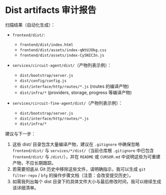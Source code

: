 # Dist artifacts 审计报告

扫描结果（自动化生成）：

- `frontend/dist/`:
  - `frontend/dist/index.html`
  - `frontend/dist/assets/index-qNtUJOkg.css`
  - `frontend/dist/assets/index-Cy5NIC3n.js`

- `services/circuit-agent/dist/`（产物列表示例）：
  - `dist/bootstrap/server.js`
  - `dist/config/config.js`
  - `dist/interface/http/routes/*.js` (routes 的编译产物)
  - `dist/infra/*` (providers, storage, progress 等编译产物)

- `services/circuit-fine-agent/dist/`（产物列表示例）：
  - `dist/bootstrap/server.js`
  - `dist/interface/http/routes/*.js`
  - `dist/infra/*`

建议与下一步：

1. 这些 dist/ 目录包含大量编译产物，建议在 `.gitignore` 中确保忽略 `frontend/dist/` 与 `services/*/dist/`（当前仓库根 `.gitignore` 中已包含 `frontend/dist/` 与 `/dist/`），并在 `README` 或 `CURSOR.md` 中说明这些为可重建产物，不应长期跟踪。
2. 若需要彻底从 Git 历史中移除这些文件，请明确指示，我可以生成 `git filter-repo` / `bfg` 的操作步骤文档（注意：会改变提交历史）。
3. 如需我列出每个 dist 目录下的具体文件大小与最后修改时间，我可以继续生成该详细清单。



